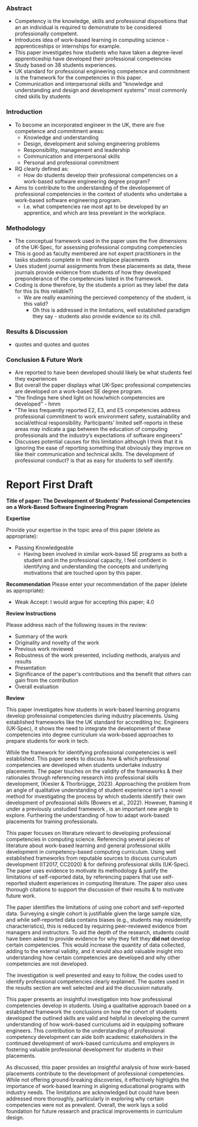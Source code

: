 ### Abstract
- Competency is the knowledge, skills and professional dispositions that an an individual is required to demonstrate to be considered professionally competent.
- Introduces idea of work-based learning in computing science - apprenticeships or internships for example.
- This paper investigates how students who have taken a degree-level apprenticeship have developed their professional competencies
- Study based on 38 students experiences.
- UK standard  for professional engineering competence and commitment is the framework for the competencies in this paper.
- Communication and interpersonal skills and "knowledge and understanding and design and development systems" most commonly cited skills by students

### Introduction
- To become an incorporated engineer in the UK, there are five competence and commitment areas:
	- Knowledge and understanding
	- Design, development and solving engineering problems
	- Responsibility, management and leadership
	- Communication and interpersonal skills
	- Personal and professional commitment
- RQ clearly defined as:
	- How do students develop their professional competencies on a work-based software engineering degree program?
- Aims to contribute to the understanding of the developement of professional competencies in the context of students who undertake a work-based software engineering program. 
	- I.e. what competencies rae most apt to be developed by an apprentice, and which are less prevelant in the workplace.

### Methodology
- The conceptual framework used in the paper uses the five dimensions of the UK-Spec, for assessing professional computing competencies
- This is good as faculty membered are not expert practitioners in the tasks students complete in their workplace placements
- Uses student journal assignments from these placements as data, these journals provide evidence from students of how they developed preponderance of the competencies listed in the framework.
- Coding is done therefore, by the students a priori as they label the data for this (is this reliable?)
	- We are really examining the percieved competency of the student, is this valid?
		- Oh this is addressed in the limitations, well established paradigm they say - students also provide evidence so its chill.
### Results & Discussion
- quotes and quotes and quotes
### Conclusion & Future Work
- Are reported to have been developed should likely be what students feel they experiences
- But overall the paper displays what UK-Spec professional competencies are developed on a work-based SE degree program.
- "the findings here shed light on how/which competencies are developed" - hmm
- "The less frequently reported E2, E3, and E5 competencies address professional commitment to work environment safety, sustainability and social/ethical responsibility. Participants’ limited self-reports in these areas may indicate a gap between the education of computing professionals and the industry’s expectations of software engineers"
- Discusses potential causes for this limitation although I think that it is ignoring the ease of reporting something that obviously they improve on like their communication and technical skills. The development of professional conduct? is that as easy for students to self identify.


# Report First Draft 
**Title of paper:** **The Development of Students' Professional Competencies on a Work-Based Software Engineering Program**

**Expertise**

Provide your expertise in the topic area of this paper (delete as appropriate):
- Passing Knowledgeable
    - Having been involved in similar work-based SE programs as both a student and in the professional capacity, I feel confident in identifying and understanding the concepts and underlying motivations that are touched upon by this paper.
        

**Recommendation**
Please enter your recommendation of the paper (delete as appropriate):
- Weak Accept: I would argue for accepting this paper; 4.0
    

  

**Review Instructions**

Please address each of the following issues in the review:
- Summary of the work
- Originality and novelty of the work
- Previous work reviewed
- Robustness of the work presented, including methods, analysis and results
- Presentation
- Significance of the paper's contributions and the benefit that others can gain from the contribution
- Overall evaluation  

**Review**

This paper investigates how students in work-based learning programs develop professional competencies during industry placements. Using established frameworks like the UK standard for accrediting Inc. Engineers (UK-Spec), it shows the need to integrate the development of these competencies into degree curriculum via work-based approaches to prepare students for work in  tech.

While the framework for identifying professional competencies is well established. This paper seeks to discuss _how_ & which professional competencies are developed when students undertake industry placements. The paper touches on the validity of the frameworks & their rationales through referencing research into professional skills development, (Kiesler & Thorbrügge, 2023). Approaching the problem from an angle of qualitative understanding of  student experience isn't a novel method for investigating the process by which students identify their own development of professional skills (Bowers et al., 2022). However, framing it under a previously unstudied framework , is an important new angle to explore. Furthering the understanding of how to adapt work-based placements for training professionals.

This paper focuses on literature relevant to developing professional competencies in computing science. Referencing several pieces of literature about work-based learning and general professional skills development in competency-based computing curriculum. Using well established frameworks from reputable sources to discuss curriculum development (IT2017, CC2020) & for defining professional skills (UK-Spec). The paper uses evidence to motivate its methodology & justify the limitations of self-reported data, by referencing papers that use self-reported student experiences in computing literature. The paper also uses thorough citations to support the discussion of their results & to motivate future work.

The paper identifies the limitations of using one cohort and self-reported data. Surveying a single cohort is justifiable given the large sample size, and while self-reported data contains biases (e.g., students may misidentify characteristics), this is reduced by requiring peer-reviewed evidence from managers and instructors. To aid the depth of the research, students could have been asked to provide evidence for why they felt they **did not** develop certain competencies. This would increase the quantity of data collected, adding to the external validity, and it would also add valuable insight into understanding how certain competencies are developed and why other competencies are not developed.

The investigation is well presented and easy to follow, the codes used to identify professional competencies clearly explained. The quotes used in the results section are well selected and aid the discussion naturally.

This paper presents an insightful investigation into how professional competencies develop in students. Using a qualitative approach based on a established framework the conclusions on how the cohort of students developed the outlined skills are valid and helpful in developing the current understanding of how work-based curriculums aid in equipping software engineers.
This contribution to the understanding of professional competency development can aide both academic stakeholders in the continued development of work-based curriculums and employers in fostering valuable professional development for students in their placements.

As discussed, this paper provides an insightful analysis of how work-based placements contribute to the development of professional competencies. While not offering ground-breaking discoveries, it effectively highlights the importance of work-based learning in aligning educational programs with industry needs. The limitations are acknowledged but could have been addressed more thoroughly, particularly in exploring why certain competencies were not as prevalent. Overall, the work lays a solid foundation for future research and practical improvements in curriculum design.
